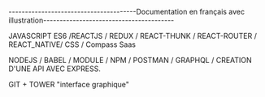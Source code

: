 

---------------------------------------Documentation en français avec illustration----------------------------------------


JAVASCRIPT ES6 /REACTJS / REDUX / REACT-THUNK / REACT-ROUTER / REACT_NATIVE/ CSS / Compass Saas

NODEJS / BABEL / MODULE / NPM / POSTMAN / GRAPHQL / CREATION D'UNE API AVEC EXPRESS.

GIT + TOWER "interface graphique"
